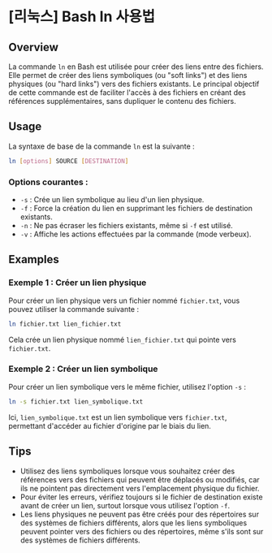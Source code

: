 # [리눅스] Bash ln 사용법

## Overview
La commande `ln` en Bash est utilisée pour créer des liens entre des fichiers. Elle permet de créer des liens symboliques (ou "soft links") et des liens physiques (ou "hard links") vers des fichiers existants. Le principal objectif de cette commande est de faciliter l'accès à des fichiers en créant des références supplémentaires, sans dupliquer le contenu des fichiers.

## Usage
La syntaxe de base de la commande `ln` est la suivante :

```bash
ln [options] SOURCE [DESTINATION]
```

### Options courantes :
- `-s` : Crée un lien symbolique au lieu d'un lien physique.
- `-f` : Force la création du lien en supprimant les fichiers de destination existants.
- `-n` : Ne pas écraser les fichiers existants, même si `-f` est utilisé.
- `-v` : Affiche les actions effectuées par la commande (mode verbeux).

## Examples
### Exemple 1 : Créer un lien physique
Pour créer un lien physique vers un fichier nommé `fichier.txt`, vous pouvez utiliser la commande suivante :

```bash
ln fichier.txt lien_fichier.txt
```

Cela crée un lien physique nommé `lien_fichier.txt` qui pointe vers `fichier.txt`.

### Exemple 2 : Créer un lien symbolique
Pour créer un lien symbolique vers le même fichier, utilisez l'option `-s` :

```bash
ln -s fichier.txt lien_symbolique.txt
```

Ici, `lien_symbolique.txt` est un lien symbolique vers `fichier.txt`, permettant d'accéder au fichier d'origine par le biais du lien.

## Tips
- Utilisez des liens symboliques lorsque vous souhaitez créer des références vers des fichiers qui peuvent être déplacés ou modifiés, car ils ne pointent pas directement vers l'emplacement physique du fichier.
- Pour éviter les erreurs, vérifiez toujours si le fichier de destination existe avant de créer un lien, surtout lorsque vous utilisez l'option `-f`.
- Les liens physiques ne peuvent pas être créés pour des répertoires sur des systèmes de fichiers différents, alors que les liens symboliques peuvent pointer vers des fichiers ou des répertoires, même s'ils sont sur des systèmes de fichiers différents.